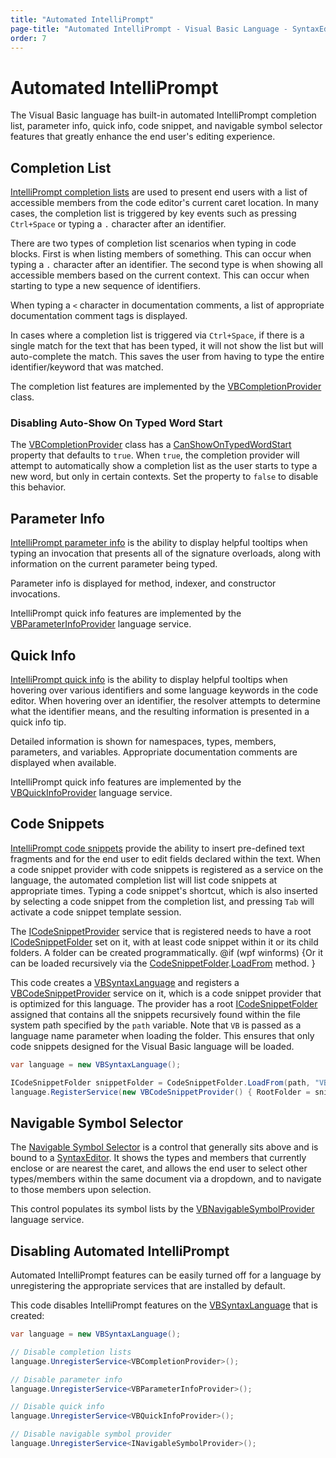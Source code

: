 ```yaml
---
title: "Automated IntelliPrompt"
page-title: "Automated IntelliPrompt - Visual Basic Language - SyntaxEditor .NET Languages Add-on"
order: 7
---
```

# Automated IntelliPrompt

The Visual Basic language has built-in automated IntelliPrompt completion list, parameter info, quick info, code snippet, and navigable symbol selector features that greatly enhance the end user's editing experience.

## Completion List

[IntelliPrompt completion lists](../../user-interface/intelliprompt/completion-list.md) are used to present end users with a list of accessible members from the code editor's current caret location.  In many cases, the completion list is triggered by key events such as pressing `Ctrl+Space` or typing a `.` character after an identifier.

There are two types of completion list scenarios when typing in code blocks.  First is when listing members of something.  This can occur when typing a `.` character after an identifier.  The second type is when showing all accessible members based on the current context.  This can occur when starting to type a new sequence of identifiers.

When typing a `<` character in documentation comments, a list of appropriate documentation comment tags is displayed.

In cases where a completion list is triggered via `Ctrl+Space`, if there is a single match for the text that has been typed, it will not show the list but will auto-complete the match.  This saves the user from having to type the entire identifier/keyword that was matched.

The completion list features are implemented by the [VBCompletionProvider](xref:ActiproSoftware.Text.Languages.VB.Implementation.VBCompletionProvider) class.

### Disabling Auto-Show On Typed Word Start

The [VBCompletionProvider](xref:ActiproSoftware.Text.Languages.VB.Implementation.VBCompletionProvider) class has a [CanShowOnTypedWordStart](xref:ActiproSoftware.Text.Languages.DotNet.Implementation.DotNetCompletionProviderBase.CanShowOnTypedWordStart) property that defaults to `true`.  When `true`, the completion provider will attempt to automatically show a completion list as the user starts to type a new word, but only in certain contexts.  Set the property to `false` to disable this behavior.

## Parameter Info

[IntelliPrompt parameter info](../../user-interface/intelliprompt/parameter-info.md) is the ability to display helpful tooltips when typing an invocation that presents all of the signature overloads, along with information on the current parameter being typed.

Parameter info is displayed for method, indexer, and constructor invocations.

IntelliPrompt quick info features are implemented by the [VBParameterInfoProvider](xref:ActiproSoftware.Text.Languages.VB.Implementation.VBParameterInfoProvider) language service.

## Quick Info

[IntelliPrompt quick info](../../user-interface/intelliprompt/quick-info.md) is the ability to display helpful tooltips when hovering over various identifiers and some language keywords in the code editor.  When hovering over an identifier, the resolver attempts to determine what the identifier means, and the resulting information is presented in a quick info tip.

Detailed information is shown for namespaces, types, members, parameters, and variables.  Appropriate documentation comments are displayed when available.

IntelliPrompt quick info features are implemented by the [VBQuickInfoProvider](xref:ActiproSoftware.Text.Languages.VB.Implementation.VBQuickInfoProvider) language service.

## Code Snippets

[IntelliPrompt code snippets](../../user-interface/intelliprompt/code-snippets.md) provide the ability to insert pre-defined text fragments and for the end user to edit fields declared within the text.  When a code snippet provider with code snippets is registered as a service on the language, the automated completion list will list code snippets at appropriate times.  Typing a code snippet's shortcut, which is also inserted by selecting a code snippet from the completion list, and pressing `Tab` will activate a code snippet template session.

The [ICodeSnippetProvider](xref:@ActiproUIRoot.Controls.SyntaxEditor.IntelliPrompt.ICodeSnippetProvider) service that is registered needs to have a root [ICodeSnippetFolder](xref:@ActiproUIRoot.Controls.SyntaxEditor.IntelliPrompt.ICodeSnippetFolder) set on it, with at least code snippet within it or its child folders.  A folder can be created programmatically. @if (wpf winforms) {Or it can be loaded recursively via the [CodeSnippetFolder](xref:@ActiproUIRoot.Controls.SyntaxEditor.IntelliPrompt.Implementation.CodeSnippetFolder).[LoadFrom](xref:@ActiproUIRoot.Controls.SyntaxEditor.IntelliPrompt.Implementation.CodeSnippetFolder.LoadFrom*) method. }

This code creates a [VBSyntaxLanguage](xref:ActiproSoftware.Text.Languages.VB.Implementation.VBSyntaxLanguage) and registers a [VBCodeSnippetProvider](xref:ActiproSoftware.Text.Languages.VB.Implementation.VBCodeSnippetProvider) service on it, which is a code snippet provider that is optimized for this language.  The provider has a root [ICodeSnippetFolder](xref:@ActiproUIRoot.Controls.SyntaxEditor.IntelliPrompt.ICodeSnippetFolder) assigned that contains all the snippets recursively found within the file system path specified by the `path` variable.  Note that `VB` is passed as a language name parameter when loading the folder.  This ensures that only code snippets designed for the Visual Basic language will be loaded.

```csharp
var language = new VBSyntaxLanguage();

ICodeSnippetFolder snippetFolder = CodeSnippetFolder.LoadFrom(path, "VB");
language.RegisterService(new VBCodeSnippetProvider() { RootFolder = snippetFolder });
```

## Navigable Symbol Selector

The [Navigable Symbol Selector](../../user-interface/intelliprompt/navigable-symbol-selector.md) is a control that generally sits above and is bound to a [SyntaxEditor](xref:@ActiproUIRoot.Controls.SyntaxEditor.SyntaxEditor).  It shows the types and members that currently enclose or are nearest the caret, and allows the end user to select other types/members within the same document via a dropdown, and to navigate to those members upon selection.

This control populates its symbol lists by the [VBNavigableSymbolProvider](xref:ActiproSoftware.Text.Languages.VB.Implementation.VBNavigableSymbolProvider) language service.

## Disabling Automated IntelliPrompt

Automated IntelliPrompt features can be easily turned off for a language by unregistering the appropriate services that are installed by default.

This code disables IntelliPrompt features on the [VBSyntaxLanguage](xref:ActiproSoftware.Text.Languages.VB.Implementation.VBSyntaxLanguage) that is created:

```csharp
var language = new VBSyntaxLanguage();

// Disable completion lists
language.UnregisterService<VBCompletionProvider>();

// Disable parameter info
language.UnregisterService<VBParameterInfoProvider>();

// Disable quick info
language.UnregisterService<VBQuickInfoProvider>();

// Disable navigable symbol provider
language.UnregisterService<INavigableSymbolProvider>();
```
